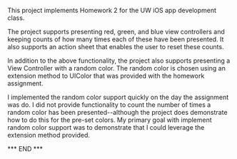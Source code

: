 

This project implements Homework 2 for the UW iOS app development class.

The project supports presenting red, green, and blue view controllers
and keeping counts of how many times each of these have been presented.
It also supports an action sheet that enables the user to reset these
counts.

In addition to the above functionality, the project also supports
presenting a View Controller with a random color. The random color is
chosen using an extension method to UIColor that was provided with the
homework assignment.

I implemented the random color support quickly on the day the
assignment was do. I did not provide functionality to count the number
of times a random color has been presented--although the project does
demonstrate how to do this for the pre-set colors. My primary goal with
implement random color support was to demonstrate that I could leverage
the extension method provided.


*** END ***

